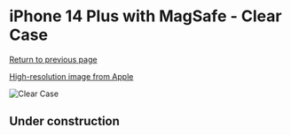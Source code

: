 # iPhone 14 Plus  with MagSafe - Clear Case

[Return to previous page](/iphone_14)

[High-resolution image from Apple](https://store.storeimages.cdn-apple.com/8756/as-images.apple.com/is/MPU43?wid=4500&hei=4500&fmt=png)

<div style="width: 512px"><img src="/almost_uncompressed/MPU43.webp" alt="Clear Case"></div>

## Under construction

